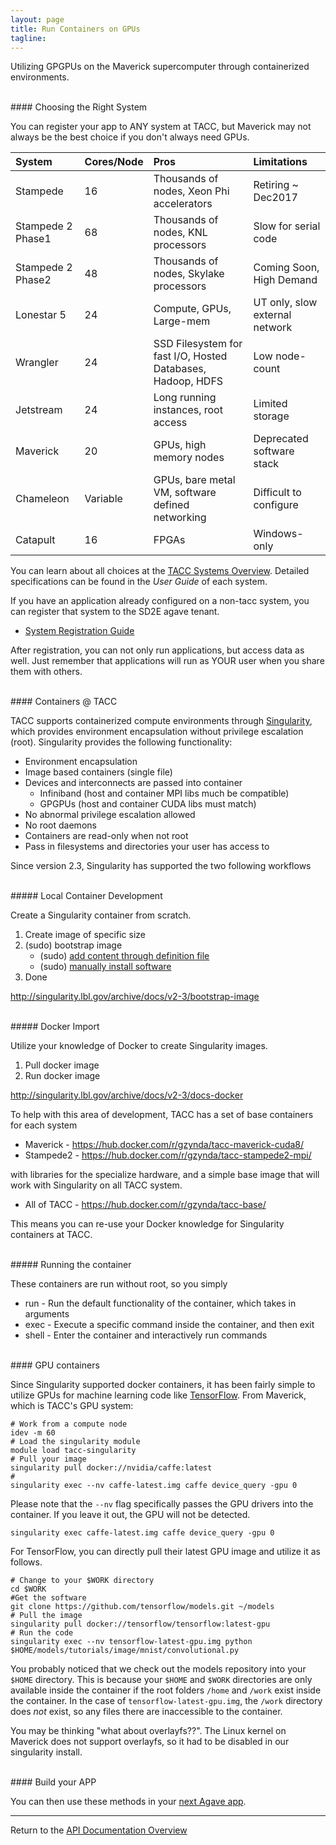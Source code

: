 ```yaml
---
layout: page
title: Run Containers on GPUs
tagline:
---
```


Utilizing GPGPUs on the Maverick supercomputer through containerized environments.

<br>
#### Choosing the Right System

You can register your app to ANY system at TACC, but Maverick may not always be the best choice if you don't always need GPUs.

| System     | Cores/Node | Pros                                      | Limitations                                |
|:-----------|:-----------|:------------------------------------------|:-------------------------------------------|
| Stampede   | 16         | Thousands of nodes, Xeon Phi accelerators | Retiring ~ Dec2017                         |
| Stampede 2 Phase1 | 68         | Thousands of nodes, KNL processors | Slow for serial code                       |
| Stampede 2 Phase2 | 48         | Thousands of nodes, Skylake processors | Coming Soon, High Demand               |
| Lonestar 5 | 24         | Compute, GPUs, Large-mem | UT only, slow external network                              |
| Wrangler   | 24         | SSD Filesystem for fast I/O, Hosted Databases, Hadoop, HDFS | Low node-count           |
| Jetstream  | 24         | Long running instances, root access       | Limited storage                            |
| Maverick   | 20         | GPUs, high memory nodes                   | Deprecated software stack                 |
| Chameleon  | Variable   | GPUs, bare metal VM, software defined networking | Difficult to configure              |
| Catapult   | 16         | FPGAs                                     | Windows-only                               |

You can learn about all choices at the [TACC Systems Overview](https://www.tacc.utexas.edu/systems/overview). Detailed specifications can be found in the *User Guide* of each system.

If you have an application already configured on a non-tacc system, you can register that system to the SD2E agave tenant.

- [System Registration Guide](02.create_systems.html)

After registration, you can not only run applications, but access data as well. Just remember that applications will run as YOUR user when you share them with others.

<br>
#### Containers @ TACC

TACC supports containerized compute environments through [Singularity](http://singularity.lbl.gov/), which provides environment encapsulation without privilege escalation (root). Singularity provides the following functionality:

- Environment encapsulation
- Image based containers (single file)
- Devices and interconnects are passed into container
  - Infiniband (host and container MPI libs much be compatible)
  - GPGPUs (host and container CUDA libs must match)
- No abnormal privilege escalation allowed
- No root daemons
- Containers are read-only when not root
- Pass in filesystems and directories your user has access to

Since version 2.3, Singularity has supported the two following workflows

<br>
##### Local Container Development

Create a Singularity container from scratch.

1. Create image of specific size
2. (sudo) bootstrap image
   * (sudo) [add content through definition file](http://singularity.lbl.gov/archive/docs/v2-3/bootstrap-image)
   * (sudo) [manually install software](http://singularity.lbl.gov/archive/docs/v2-3/docs-changing-containers)
3. Done

<http://singularity.lbl.gov/archive/docs/v2-3/bootstrap-image>

<br>
##### Docker Import

Utilize your knowledge of Docker to create Singularity images.

1. Pull docker image
2. Run docker image

<http://singularity.lbl.gov/archive/docs/v2-3/docs-docker>

To help with this area of development, TACC has a set of base containers for each system

- Maverick - https://hub.docker.com/r/gzynda/tacc-maverick-cuda8/
- Stampede2 - https://hub.docker.com/r/gzynda/tacc-stampede2-mpi/

with libraries for the specialize hardware, and a simple base image that will work with Singularity on all TACC system.

- All of TACC - https://hub.docker.com/r/gzynda/tacc-base/

This means you can re-use your Docker knowledge for Singularity containers at TACC.

<br>
##### Running the container

These containers are run without root, so you simply

- run - Run the default functionality of the container, which takes in arguments
- exec - Execute a specific command inside the container, and then exit
- shell - Enter the container and interactively run commands

<br>
#### GPU containers

Since Singularity supported docker containers, it has been fairly simple to utilize GPUs for machine learning code like [TensorFlow](https://www.tensorflow.org/). From Maverick, which is TACC's GPU system:

```
# Work from a compute node
idev -m 60
# Load the singularity module
module load tacc-singularity
# Pull your image
singularity pull docker://nvidia/caffe:latest
#
singularity exec --nv caffe-latest.img caffe device_query -gpu 0
```

Please note that the `--nv` flag specifically passes the GPU drivers into the container. If you leave it out, the GPU will not be detected.

```
singularity exec caffe-latest.img caffe device_query -gpu 0
```

For TensorFlow, you can directly pull their latest GPU image and utilize it as follows.

```
# Change to your $WORK directory
cd $WORK
#Get the software
git clone https://github.com/tensorflow/models.git ~/models
# Pull the image
singularity pull docker://tensorflow/tensorflow:latest-gpu
# Run the code
singularity exec --nv tensorflow-latest-gpu.img python $HOME/models/tutorials/image/mnist/convolutional.py
```

You probably noticed that we check out the models repository into your `$HOME` directory. This is because your `$HOME` and `$WORK` directories are only available inside the container if the root folders `/home` and `/work` exist inside the container. In the case of `tensorflow-latest-gpu.img`, the `/work` directory does _not_ exist, so any files there are inaccessible to the container.

You may be thinking "what about overlayfs??". The Linux kernel on Maverick does not support overlayfs, so it had to be disabled in our singularity install.

<br>
#### Build your APP

You can then use these methods in your [next Agave app](03.old_create_app.md).


---
Return to the [API Documentation Overview](../index.md)
